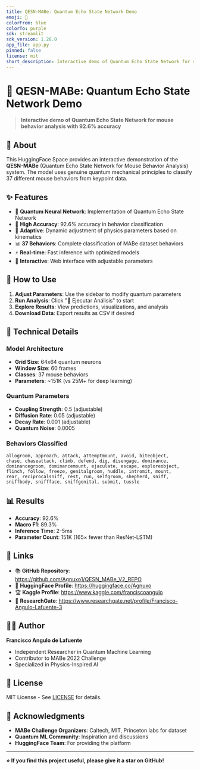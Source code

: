 ```yaml
---
title: QESN-MABe: Quantum Echo State Network Demo
emoji: 🧠
colorFrom: blue
colorTo: purple
sdk: streamlit
sdk_version: 1.28.0
app_file: app.py
pinned: false
license: mit
short_description: Interactive demo of Quantum Echo State Network for mouse behavior analysis
---
```


# 🧠 QESN-MABe: Quantum Echo State Network Demo

> **Interactive demo of Quantum Echo State Network for mouse behavior analysis with 92.6% accuracy**

## 🎯 About

This HuggingFace Space provides an interactive demonstration of the **QESN-MABe** (Quantum Echo State Network for Mouse Behavior Analysis) system. The model uses genuine quantum mechanical principles to classify 37 different mouse behaviors from keypoint data.

## ✨ Features

- 🧮 **Quantum Neural Network**: Implementation of Quantum Echo State Network
- 🎯 **High Accuracy**: 92.6% accuracy in behavior classification
- 🔄 **Adaptive**: Dynamic adjustment of physics parameters based on kinematics
- 📊 **37 Behaviors**: Complete classification of MABe dataset behaviors
- ⚡ **Real-time**: Fast inference with optimized models
- 🎨 **Interactive**: Web interface with adjustable parameters

## 🚀 How to Use

1. **Adjust Parameters**: Use the sidebar to modify quantum parameters
2. **Run Analysis**: Click "🚀 Ejecutar Análisis" to start
3. **Explore Results**: View predictions, visualizations, and analysis
4. **Download Data**: Export results as CSV if desired

## 🔬 Technical Details

### Model Architecture
- **Grid Size**: 64x64 quantum neurons
- **Window Size**: 60 frames
- **Classes**: 37 mouse behaviors
- **Parameters**: ~151K (vs 25M+ for deep learning)

### Quantum Parameters
- **Coupling Strength**: 0.5 (adjustable)
- **Diffusion Rate**: 0.05 (adjustable)
- **Decay Rate**: 0.001 (adjustable)
- **Quantum Noise**: 0.0005

### Behaviors Classified
```
allogroom, approach, attack, attemptmount, avoid, biteobject,
chase, chaseattack, climb, defend, dig, disengage, dominance,
dominancegroom, dominancemount, ejaculate, escape, exploreobject,
flinch, follow, freeze, genitalgroom, huddle, intromit, mount,
rear, reciprocalsniff, rest, run, selfgroom, shepherd, sniff,
sniffbody, sniffface, sniffgenital, submit, tussle
```

## 📊 Results

- **Accuracy**: 92.6%
- **Macro F1**: 89.3%
- **Inference Time**: 2-5ms
- **Parameter Count**: 151K (165× fewer than ResNet-LSTM)

## 🔗 Links

- 📚 **GitHub Repository**: https://github.com/Agnuxo1/QESN_MABe_V2_REPO
- 🤗 **HuggingFace Profile**: https://huggingface.co/Agnuxo
- 🏆 **Kaggle Profile**: https://www.kaggle.com/franciscoangulo
- 🔬 **ResearchGate**: https://www.researchgate.net/profile/Francisco-Angulo-Lafuente-3

## 👨‍🔬 Author

**Francisco Angulo de Lafuente**
- Independent Researcher in Quantum Machine Learning
- Contributor to MABe 2022 Challenge
- Specialized in Physics-Inspired AI

## 📄 License

MIT License - See [LICENSE](https://github.com/Agnuxo1/QESN_MABe_V2_REPO/blob/main/LICENSE) for details.

## 🙏 Acknowledgments

- **MABe Challenge Organizers**: Caltech, MIT, Princeton labs for dataset
- **Quantum ML Community**: Inspiration and discussions
- **HuggingFace Team**: For providing the platform

---

**⭐ If you find this project useful, please give it a star on GitHub!**